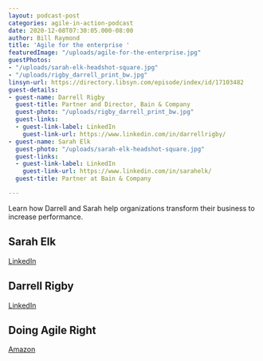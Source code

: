 ```yaml
---
layout: podcast-post
categories: agile-in-action-podcast
date: 2020-12-08T07:30:05.000-08:00
author: Bill Raymond
title: 'Agile for the enterprise '
featuredImage: "/uploads/agile-for-the-enterprise.jpg"
guestPhotos:
- "/uploads/sarah-elk-headshot-square.jpg"
- "/uploads/rigby_darrell_print_bw.jpg"
linsyn-url: https://directory.libsyn.com/episode/index/id/17103482
guest-details:
- guest-name: Darrell Rigby
  guest-title: Partner and Director, Bain & Company
  guest-photo: "/uploads/rigby_darrell_print_bw.jpg"
  guest-links:
  - guest-link-label: LinkedIn
    guest-link-url: https://www.linkedin.com/in/darrellrigby/
- guest-name: Sarah Elk
  guest-photo: "/uploads/sarah-elk-headshot-square.jpg"
  guest-links:
  - guest-link-label: LinkedIn
    guest-link-url: https://www.linkedin.com/in/sarahelk/
  guest-title: Partner at Bain & Company

---
```

Learn how Darrell and Sarah help organizations transform their business to increase performance.

## Sarah Elk

[LinkedIn](https://www.linkedin.com/in/sarahelk/)

## Darrell Rigby

[LinkedIn](https://www.linkedin.com/in/darrellrigby/)

## Doing Agile Right

[Amazon](https://www.amazon.com/Doing-Agile-Right-Transformation-Without/dp/163369870X/ref=sr_1_1?dchild=1&keywords=doing+agile+right+sarah+elk+darrell+rigby&qid=1607386717&sr=8-1)